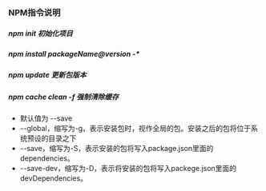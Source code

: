 ### NPM指令说明
##### npm init  初始化项目
##### npm install packageName@version    -*
##### npm update 更新包版本
##### npm cache clean -f 强制清除缓存
+ 默认值为 --save
+ --global，缩写为-g，表示安装包时，视作全局的包。安装之后的包将位于系统预设的目录之下
+ --save，缩写为-S，表示安装的包将写入package.json里面的dependencies。
+ --save-dev，缩写为-D，表示将安装的包将写入packege.json里面的devDependencies。

